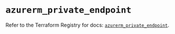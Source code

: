 # `azurerm_private_endpoint`

Refer to the Terraform Registry for docs: [`azurerm_private_endpoint`](https://registry.terraform.io/providers/hashicorp/azurerm/2.99.0/docs/resources/private_endpoint).
